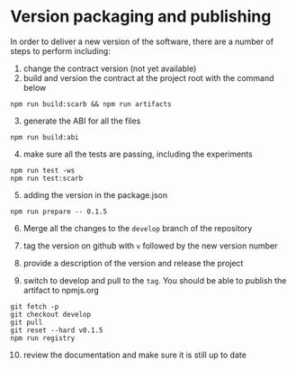 # Version packaging and publishing

In order to deliver a new version of the software, there are a number of steps
to perform including:

1. change the contract version (not yet available)
2. build and version the contract at the project root with the command below

```shell
npm run build:scarb && npm run artifacts
```

3. generate the ABI for all the files

```shell
npm run build:abi
```

4. make sure all the tests are passing, including the experiments

```shell
npm run test -ws
npm run test:scarb
```

5. adding the version in the package.json

```shell
npm run prepare -- 0.1.5
```

6. Merge all the changes to the `develop` branch of the repository

7. tag the version on github with `v` followed by the new version number

8. provide a description of the version and release the project

9. switch to develop and pull to the `tag`. You should be able to publish
   the artifact to npmjs.org

```shell
git fetch -p
git checkout develop
git pull
git reset --hard v0.1.5
npm run registry
```

10. review the documentation and make sure it is still up to date
